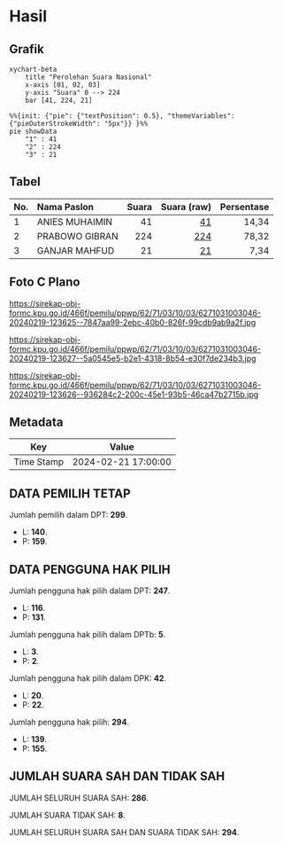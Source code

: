 # Hasil

## Grafik

```mermaid
xychart-beta
    title "Perolehan Suara Nasional"
    x-axis [01, 02, 03]
    y-axis "Suara" 0 --> 224
    bar [41, 224, 21]
```

```mermaid
%%{init: {"pie": {"textPosition": 0.5}, "themeVariables": {"pieOuterStrokeWidth": "5px"}} }%%
pie showData
    "1" : 41
    "2" : 224
    "3" : 21
```

## Tabel

| No. | Nama Paslon    | Suara | Suara (raw) | Persentase |
|:--- |:-------------- | -----:| -----------:| ----------:|
| 1   | ANIES MUHAIMIN | 41    | [41][p-1]   | 14,34      |
| 2   | PRABOWO GIBRAN | 224   | [224][p-2]  | 78,32      |
| 3   | GANJAR MAHFUD  | 21    | [21][p-3]   | 7,34       |


[p-1]: https://github.com/gigit-pemilu/pemilu-2024/blob/main/pilpres/hitung-suara/sub/62-kalimantan-tengah/sub/71-kota-palangkaraya/sub/03-jekan-raya/sub/1003-bukit-tunggal/sub/046-tps/sub/paslon-1.txt
[p-2]: https://github.com/gigit-pemilu/pemilu-2024/blob/main/pilpres/hitung-suara/sub/62-kalimantan-tengah/sub/71-kota-palangkaraya/sub/03-jekan-raya/sub/1003-bukit-tunggal/sub/046-tps/sub/paslon-2.txt
[p-3]: https://github.com/gigit-pemilu/pemilu-2024/blob/main/pilpres/hitung-suara/sub/62-kalimantan-tengah/sub/71-kota-palangkaraya/sub/03-jekan-raya/sub/1003-bukit-tunggal/sub/046-tps/sub/paslon-3.txt

## Foto C Plano

https://sirekap-obj-formc.kpu.go.id/466f/pemilu/ppwp/62/71/03/10/03/6271031003046-20240219-123625--7847aa99-2ebc-40b0-826f-99cdb9ab9a2f.jpg

https://sirekap-obj-formc.kpu.go.id/466f/pemilu/ppwp/62/71/03/10/03/6271031003046-20240219-123627--5a0545e5-b2e1-4318-8b54-e30f7de234b3.jpg

https://sirekap-obj-formc.kpu.go.id/466f/pemilu/ppwp/62/71/03/10/03/6271031003046-20240219-123626--936284c2-200c-45e1-93b5-46ca47b2715b.jpg


## Metadata

| Key        | Value               |
| ---------- | ------------------- |
| Time Stamp | 2024-02-21 17:00:00 |


## DATA PEMILIH TETAP

Jumlah pemilih dalam DPT: **299**.
 * L: **140**.
 * P: **159**.

## DATA PENGGUNA HAK PILIH

Jumlah pengguna hak pilih dalam DPT: **247**.
 * L: **116**.
 * P: **131**.

Jumlah pengguna hak pilih dalam DPTb: **5**.
 * L: **3**.
 * P: **2**.

Jumlah pengguna hak pilih dalam DPK: **42**.
 * L: **20**.
 * P: **22**.

Jumlah pengguna hak pilih: **294**.
 * L: **139**.
 * P: **155**.

## JUMLAH SUARA SAH DAN TIDAK SAH

JUMLAH SELURUH SUARA SAH: **286**.

JUMLAH SUARA TIDAK SAH: **8**.

JUMLAH SELURUH SUARA SAH DAN SUARA TIDAK SAH: **294**.


